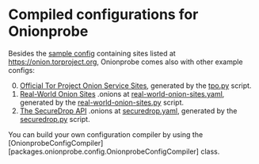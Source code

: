 # Compiled configurations for Onionprobe

Besides the [sample config][] containing sites listed at
https://onion.torproject.org, Onionprobe comes also with other example configs:

0. [Official Tor Project Onion Service Sites](https://onion.torproject.org/onionbalancev3-services.yaml), generated by the [tpo.py][] script.
1. [Real-World Onion Sites](https://github.com/alecmuffett/real-world-onion-sites) .onions at
   [real-world-onion-sites.yaml][], generated by the
   [real-world-onion-sites.py][] script.
2. [The SecureDrop API](https://securedrop.org/api/v1/directory/) .onions at
   [securedrop.yaml][], generated by the
   [securedrop.py][] script.

You can build your own configuration compiler by using the
[OnionprobeConfigCompiler][packages.onionprobe.config.OnionprobeConfigCompiler] class.

[tpo.py]: https://gitlab.torproject.org/tpo/onion-services/onionprobe/-/blob/main/packages/tpo.py
[securedrop.py]: https://gitlab.torproject.org/tpo/onion-services/onionprobe/-/blob/main/packages/securedrop.py
[real-world-onion-sites.py]: https://gitlab.torproject.org/tpo/onion-services/onionprobe/-/blob/main/packages/real-world-onion-sites.py
[sample config]: https://gitlab.torproject.org/tpo/onion-services/onionprobe/-/blob/main/configs/tor.yaml
[real-world-onion-sites.yaml]: https://gitlab.torproject.org/tpo/onion-services/onionprobe/-/blob/main/configs/real-world-onion-sites.yaml
[securedrop.yaml]: https://gitlab.torproject.org/tpo/onion-services/onionprobe/-/blob/main/configs/securedrop.yaml
